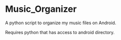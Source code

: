 # Music_Organizer
A python script to organize my music files on Android.


Requires python that has access to android directory.
